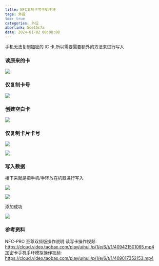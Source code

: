 ```yaml
---
title: NFC复制卡写手机手环
tags: 外设
toc: true
categories: 外设
abbrlink: 5ce15c7a
date: 2024-01-02 00:00:00
---
```


手机无法复制加密的 IC 卡,所以需要需要额外的方法来进行写入

### 读原来的卡

 <!--more-->

![](https://raw.githubusercontent.com/Xu-Hardy/image-host/master/20240225075543.png)

### 仅复制卡号

![](https://raw.githubusercontent.com/Xu-Hardy/image-host/master/20240225075512.png)

### 创建空白卡

![](https://raw.githubusercontent.com/Xu-Hardy/image-host/master/202402250843204.png)

### 仅复制卡片卡号

![](https://raw.githubusercontent.com/Xu-Hardy/image-host/master/IMG_4586.jpg)

![](https://raw.githubusercontent.com/Xu-Hardy/image-host/master/20240225075428.png)

### 写入数据

接下来就是把手机/手环放在机器进行写入

![](https://raw.githubusercontent.com/Xu-Hardy/image-host/master/IMG_4588.JPG)

![](https://raw.githubusercontent.com/Xu-Hardy/image-host/master/IMG_4587.JPG)

添加成功

![](https://raw.githubusercontent.com/Xu-Hardy/image-host/master/20240225084428.png)

### 参考资料

NFC-PRO 至尊双频版操作说明
读写卡操作视频:
https://cloud.video.taobao.com/play/u/null/p/1/e/6/t/1/409421501065.mp4  
加密卡手机手环模拟操作视频:
https://cloud.video.taobao.com/play/u/null/p/1/e/6/t/1/409017352153.mp4
